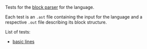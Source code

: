 Tests for the [block parser](/docs/blocks.md) for the language.

Each test is an `.ast` file containing the input for the language and a
respective `.out` file describing its block structure.

List of tests:

- [basic lines](lines.ast)
